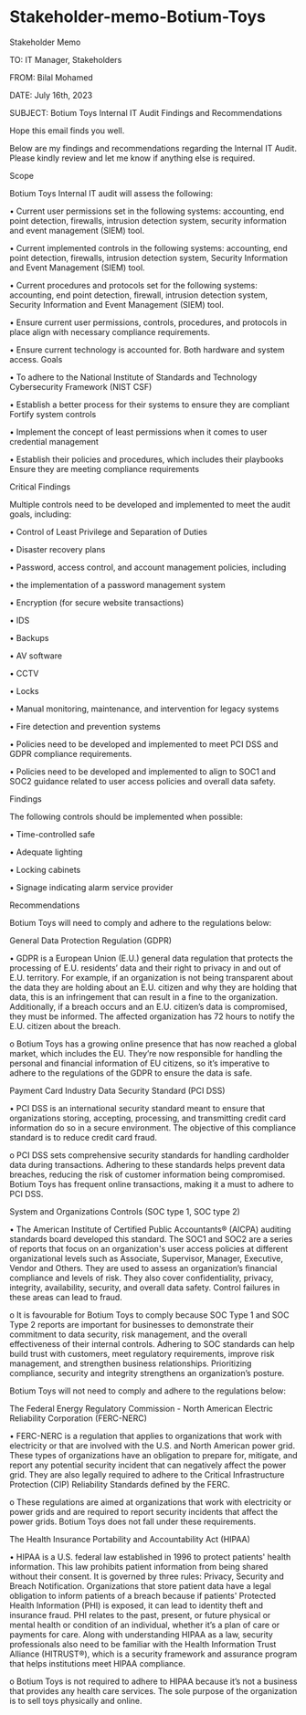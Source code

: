 # Stakeholder-memo-Botium-Toys

Stakeholder Memo

TO: IT Manager, Stakeholders

FROM: Bilal Mohamed

DATE: July 16th, 2023

SUBJECT: Botium Toys Internal IT Audit Findings and Recommendations

Hope this email finds you well.


Below are my findings and recommendations regarding the Internal IT Audit. Please kindly review and let me know if anything else is required.


Scope


Botium Toys Internal IT audit will assess the following:


•	Current user permissions set in the following systems: accounting, end point detection, firewalls, intrusion detection system, security information and event management (SIEM) tool. 

•	Current implemented controls in the following systems: accounting, end point detection, firewalls, intrusion detection system, Security Information and Event Management (SIEM) tool. 

•	Current procedures and protocols set for the following systems: accounting, end point detection, firewall, intrusion detection system, Security Information and Event Management (SIEM) tool. 

•	Ensure current user permissions, controls, procedures, and protocols in place align with necessary compliance requirements. 

•	Ensure current technology is accounted for. Both hardware and system access.
Goals

•	To adhere to the National Institute of Standards and Technology Cybersecurity Framework (NIST CSF)

•	Establish a better process for their systems to ensure they are compliant Fortify system controls 

•	Implement the concept of least permissions when it comes to user credential management 

•	Establish their policies and procedures, which includes their playbooks Ensure they are meeting compliance requirements



Critical Findings 


Multiple controls need to be developed and implemented to meet the audit
goals, including: 


•	Control of Least Privilege and Separation of Duties 

•	Disaster recovery plans 

•	Password, access control, and account management policies, including

•	the implementation of a password management system 

•	Encryption (for secure website transactions) 

•	IDS 

•	Backups 

•	AV software 

•	CCTV 

•	Locks 

•	Manual monitoring, maintenance, and intervention for legacy systems 

•	Fire detection and prevention systems 

•	Policies need to be developed and implemented to meet PCI DSS and GDPR compliance requirements. 

•	Policies need to be developed and implemented to align to SOC1 and SOC2 guidance related to user access policies and overall data safety.


Findings


The following controls should be implemented when possible:


•	Time-controlled safe

•	Adequate lighting

•	Locking cabinets

•	Signage indicating alarm service provider


Recommendations


Botium Toys will need to comply and adhere to the regulations below:


General Data Protection Regulation (GDPR)

•	GDPR is a European Union (E.U.) general data regulation that protects the processing of E.U. residents’ data and their right to privacy in and out of E.U. territory. For example, if an organization is not being transparent about the data they are holding about an E.U. citizen and why they are holding that data, this is an infringement that can result in a fine to the organization. Additionally, if a breach occurs and an E.U. citizen’s data is compromised, they must be informed. The affected organization has 72 hours to notify the E.U. citizen about the breach.

o	Botium Toys has a growing online presence that has now reached a global market, which includes the EU. They’re now responsible for handling the personal and financial information of EU citizens, so it’s imperative to adhere to the regulations of the GDPR to ensure the data is safe.


Payment Card Industry Data Security Standard (PCI DSS)

•	PCI DSS is an international security standard meant to ensure that organizations storing, accepting, processing, and transmitting credit card information do so in a secure environment. The objective of this compliance standard is to reduce credit card fraud. 

o	PCI DSS sets comprehensive security standards for handling cardholder data during transactions. Adhering to these standards helps prevent data breaches, reducing the risk of customer information being compromised. Botium Toys has frequent online transactions, making it a must to adhere to PCI DSS. 


System and Organizations Controls (SOC type 1, SOC type 2)

•	The American Institute of Certified Public Accountants® (AICPA) auditing standards board developed this standard. The SOC1 and SOC2 are a series of reports that focus on an organization's user access policies at different organizational levels such as Associate, Supervisor, Manager, Executive, Vendor and Others. They are used to assess an organization’s financial compliance and levels of risk. They also cover confidentiality, privacy, integrity, availability, security, and overall data safety. Control failures in these areas can lead to fraud.

o	It is favourable for Botium Toys to comply because SOC Type 1 and SOC Type 2 reports are important for businesses to demonstrate their commitment to data security, risk management, and the overall effectiveness of their internal controls. Adhering to SOC standards can help build trust with customers, meet regulatory requirements, improve risk management, and strengthen business relationships. Prioritizing compliance, security and integrity strengthens an organization’s posture.


Botium Toys will not need to comply and adhere to the regulations below:



The Federal Energy Regulatory Commission - North American Electric Reliability Corporation (FERC-NERC)

•	FERC-NERC is a regulation that applies to organizations that work with electricity or that are involved with the U.S. and North American power grid. These types of organizations have an obligation to prepare for, mitigate, and report any potential security incident that can negatively affect the power grid. They are also legally required to adhere to the Critical Infrastructure Protection (CIP) Reliability Standards defined by the FERC. 

o	These regulations are aimed at organizations that work with electricity or power grids and are required to report security incidents that affect the power grids. Botium Toys does not fall under these requirements.



The Health Insurance Portability and Accountability Act (HIPAA)

•	HIPAA is a U.S. federal law established in 1996 to protect patients' health information. This law prohibits patient information from being shared without their consent. It is governed by three rules: Privacy, Security and Breach Notification. Organizations that store patient data have a legal obligation to inform patients of a breach because if patients' Protected Health Information (PHI) is exposed, it can lead to identity theft and insurance fraud. PHI relates to the past, present, or future physical or mental health or condition of an individual, whether it’s a plan of care or payments for care. Along with understanding HIPAA as a law, security professionals also need to be familiar with the Health Information Trust Alliance (HITRUST®), which is a security framework and assurance program that helps institutions meet HIPAA compliance.

o	Botium Toys is not required to adhere to HIPAA because it’s not a business that provides any health care services. The sole purpose of the organization is to sell toys physically and online.


